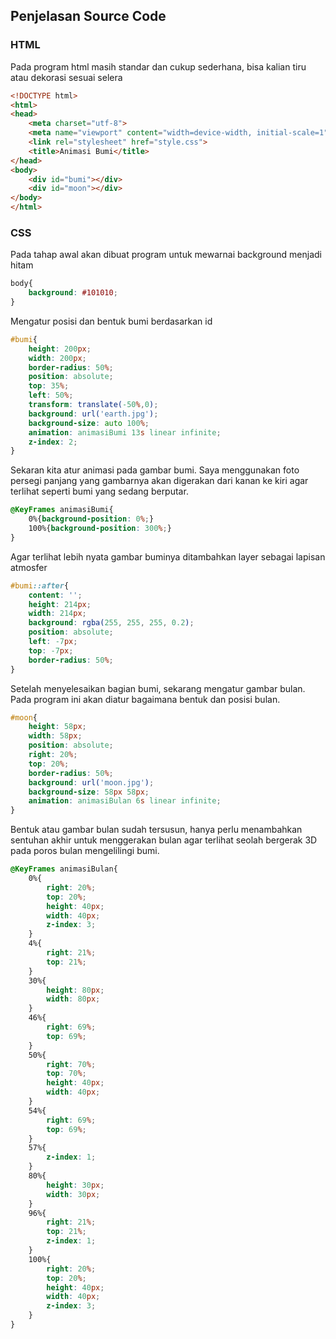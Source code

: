 ## Penjelasan Source Code

### HTML

Pada program html masih standar dan cukup sederhana, bisa kalian tiru atau dekorasi sesuai selera
```html
<!DOCTYPE html>
<html>
<head>
	<meta charset="utf-8">
	<meta name="viewport" content="width=device-width, initial-scale=1">
	<link rel="stylesheet" href="style.css">
	<title>Animasi Bumi</title>
</head>
<body>
	<div id="bumi"></div>
	<div id="moon"></div>
</body>
</html>
```

### CSS

Pada tahap awal akan dibuat program untuk mewarnai background menjadi hitam
```css
body{
	background: #101010;
}
```

Mengatur posisi dan bentuk bumi berdasarkan id
```css
#bumi{
	height: 200px;
	width: 200px;
	border-radius: 50%;
	position: absolute;
	top: 35%;
	left: 50%;
	transform: translate(-50%,0);
	background: url('earth.jpg');
	background-size: auto 100%;
	animation: animasiBumi 13s linear infinite;
	z-index: 2;
}
```

Sekaran kita atur animasi pada gambar bumi. Saya menggunakan foto persegi panjang yang gambarnya akan digerakan dari kanan ke kiri agar terlihat seperti bumi yang sedang berputar.
```css
@KeyFrames animasiBumi{
	0%{background-position: 0%;}
	100%{background-position: 300%;}
}
```

Agar terlihat lebih nyata gambar buminya ditambahkan layer sebagai lapisan atmosfer
```css
#bumi::after{
	content: '';
	height: 214px;
	width: 214px;
	background: rgba(255, 255, 255, 0.2);
	position: absolute;
	left: -7px;
	top: -7px;
	border-radius: 50%;
}
```

Setelah menyelesaikan bagian bumi, sekarang mengatur gambar bulan. Pada program ini akan diatur bagaimana bentuk dan posisi bulan.
```css
#moon{
	height: 58px;
	width: 58px;
	position: absolute;
	right: 20%;
	top: 20%;
	border-radius: 50%;
	background: url('moon.jpg');
	background-size: 58px 58px;
	animation: animasiBulan 6s linear infinite;
}
```

Bentuk atau gambar bulan sudah tersusun, hanya perlu menambahkan sentuhan akhir untuk menggerakan bulan agar terlihat seolah bergerak 3D pada poros bulan mengelilingi bumi.
```css
@KeyFrames animasiBulan{
	0%{
		right: 20%;
		top: 20%;
		height: 40px;
		width: 40px;
		z-index: 3;
	}
	4%{
		right: 21%;
		top: 21%;
	}
	30%{
		height: 80px;
		width: 80px;
	}
	46%{
		right: 69%;
		top: 69%;
	}
	50%{
		right: 70%;
		top: 70%;
		height: 40px;
		width: 40px;
	}
	54%{
		right: 69%;
		top: 69%;
	}
	57%{
		z-index: 1;
	}
	80%{
		height: 30px;
		width: 30px;
	}
	96%{
		right: 21%;
		top: 21%;
		z-index: 1;
	}
	100%{
		right: 20%;
		top: 20%;
		height: 40px;
		width: 40px;
		z-index: 3;
	}
}
```